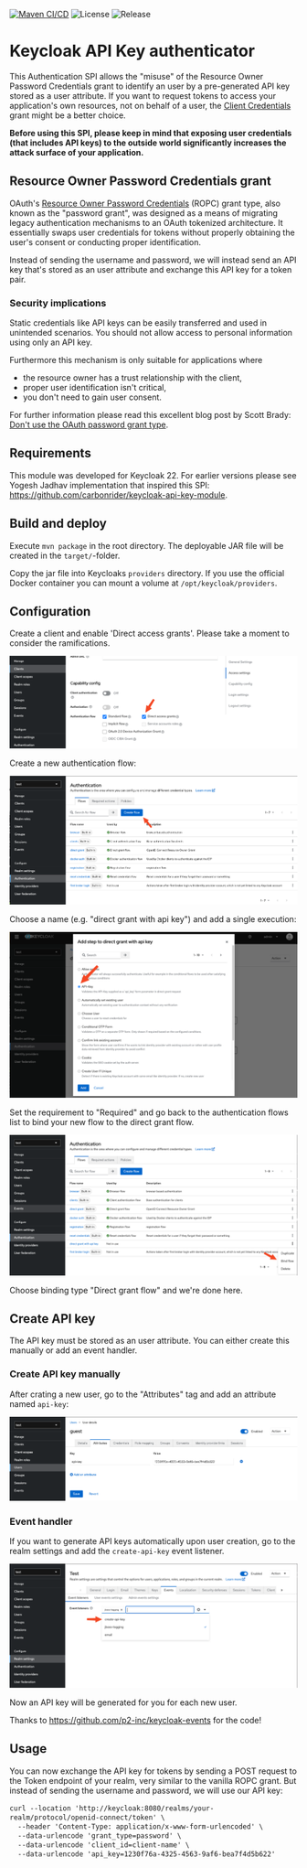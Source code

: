 [![Maven CI/CD](https://github.com/treestack/keycloak-api-key-auth/actions/workflows/maven-publish.yml/badge.svg)](https://github.com/treestack/keycloak-api-key-auth/actions/workflows/maven-publish.yml)
![License](https://img.shields.io/github/license/treestack/keycloak-api-key-auth)
![Release](https://img.shields.io/github/v/release/treestack/keycloak-api-key-auth)

# Keycloak API Key authenticator

This Authentication SPI allows the "misuse" of the Resource Owner Password Credentials grant to identify an user by
a pre-generated API key stored as a user attribute. If you want to request tokens to access your application's own
resources, not on behalf of a user,
the [Client Credentials](https://datatracker.ietf.org/doc/html/rfc6749#section-1.3.4) grant
might be a better choice.

**Before using this SPI, please keep in mind that exposing user credentials (that includes API keys) to the outside
world significantly increases the attack surface of your application.**

## Resource Owner Password Credentials grant

OAuth's [Resource Owner Password Credentials](https://datatracker.ietf.org/doc/html/rfc6749#section-1.3.3) (ROPC) grant
type, also known as the "password grant", was designed as a means of migrating legacy authentication mechanisms to an
OAuth tokenized architecture. It essentially swaps user credentials for tokens without properly obtaining the user's
consent or conducting proper identification.

Instead of sending the username and password, we will instead send an API key that's stored as an user attribute and
exchange this API key for a token pair.

### Security implications

Static credentials like API keys can be easily transferred and used in unintended scenarios. You should not allow
access to personal information using only an API key.

Furthermore this mechanism is only suitable for applications where

- the resource owner has a trust relationship with the client,
- proper user identification isn't critical,
- you don't need to gain user consent.

For further information please read this excellent blog post by Scott Brady:
[Don't use the OAuth password grant type](https://www.scottbrady91.com/oauth/why-the-resource-owner-password-credentials-grant-type-is-not-authentication-nor-suitable-for-modern-applications).

## Requirements

This module was developed for Keycloak 22. For earlier versions please see Yogesh Jadhav implementation that inspired
this SPI: https://github.com/carbonrider/keycloak-api-key-module.

## Build and deploy

Execute `mvn package` in the root directory. The deployable JAR file will be created in the `target/`-folder.

Copy the jar file into Keycloaks `providers` directory. If you use the official Docker container you can mount a volume
at `/opt/keycloak/providers`.

## Configuration

Create a client and enable 'Direct access grants'. Please take a moment to consider the ramifications.

![](doc/capability_config.png)

Create a new authentication flow:

![](doc/create_flow.png)

Choose a name (e.g. "direct grant with api key") and add a single execution:

![](doc/add_step.png)

Set the requirement to "Required" and go back to the authentication flows list to bind your new flow to the direct 
grant flow.

![](doc/bind_flow.png)

Choose binding type "Direct grant flow" and we're done here.

## Create API key

The API key must be stored as an user attribute. You can either create this manually or add an event handler.

### Create API key manually

After crating a new user, go to the "Attributes" tag and add an attribute named `api-key`:

![](doc/user_attribute.png)

### Event handler

If you want to generate API keys automatically upon user creation, go to the realm settings and add the 
`create-api-key` event listener.

![](doc/add_event_listener.png)

Now an API key will be generated for you for each new user.

Thanks to https://github.com/p2-inc/keycloak-events for the code!

## Usage

You can now exchange the API key for tokens by sending a POST request to the Token endpoint of your realm, very
similar to the vanilla ROPC grant. But instead of sending the username and password, we will use our API key:

```
curl --location 'http://keycloak:8080/realms/your-realm/protocol/openid-connect/token' \
  --header 'Content-Type: application/x-www-form-urlencoded' \
  --data-urlencode 'grant_type=password' \
  --data-urlencode 'client_id=client-name' \
  --data-urlencode 'api_key=1230f76a-4325-4563-9af6-bea7f4d5b622'
```
